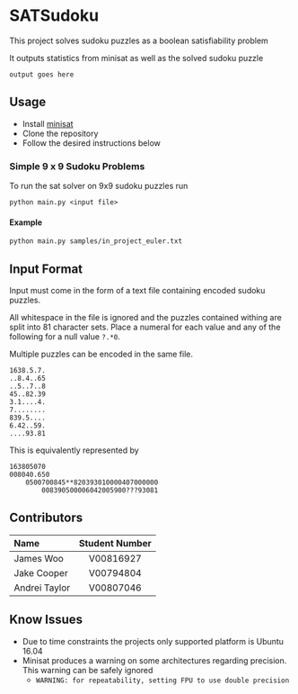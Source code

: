 # SATSudoku

This project solves sudoku puzzles as a boolean satisfiability problem 

It outputs statistics from minisat as well as the solved sudoku puzzle

```
output goes here
```

## Usage 

- Install [minisat](http://minisat.se/MiniSat.html) 
- Clone the repository
- Follow the desired instructions below

### Simple 9 x 9 Sudoku Problems

To run the sat solver on 9x9 sudoku puzzles run 

```
python main.py <input file>
```

#### Example 
```
python main.py samples/in_project_euler.txt
```

## Input Format

Input must come in the form of a text file containing encoded sudoku puzzles. 

All whitespace in the file is ignored and the puzzles contained withing are split into 81 character sets. 
Place a numeral for each value and any of the following for a null value `?.*0`.

Multiple puzzles can be encoded in the same file.

```
1638.5.7.
..8.4..65
..5..7..8
45..82.39
3.1....4.
7........
839.5....
6.42..59.
....93.81
```

This is equivalently represented by 

```
163805070
008040.650
    0500700845**820393010000407000000
        008390500006042005900???93081
```

## Contributors
| Name | Student Number|
| :----- | :---: |
| James Woo | V00816927 |
|Jake Cooper | V00794804 |
| Andrei Taylor | V00807046 |

## Know Issues
- Due to time constraints the projects only supported platform is Ubuntu 16.04
- Minisat produces a warning on some architectures regarding precision. This warning can be safely ignored
    - `WARNING: for repeatability, setting FPU to use double precision`
